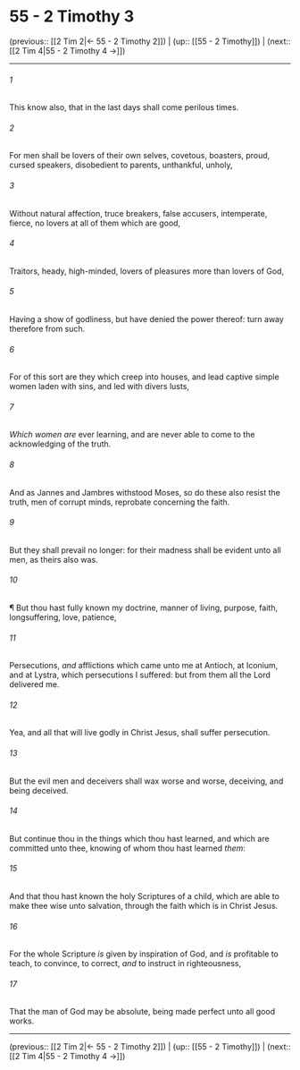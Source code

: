 # 55 - 2 Timothy 3

(previous:: [[2 Tim 2|← 55 - 2 Timothy 2]]) | (up:: [[55 - 2 Timothy]]) | (next:: [[2 Tim 4|55 - 2 Timothy 4 →]])

***


###### 1 
This know also, that in the last days shall come perilous times. 

###### 2 
For men shall be lovers of their own selves, covetous, boasters, proud, cursed speakers, disobedient to parents, unthankful, unholy, 

###### 3 
Without natural affection, truce breakers, false accusers, intemperate, fierce, no lovers at all of them which are good, 

###### 4 
Traitors, heady, high-minded, lovers of pleasures more than lovers of God, 

###### 5 
Having a show of godliness, but have denied the power thereof: turn away therefore from such. 

###### 6 
For of this sort are they which creep into houses, and lead captive simple women laden with sins, and led with divers lusts, 

###### 7 
_Which women are_ ever learning, and are never able to come to the acknowledging of the truth. 

###### 8 
And as Jannes and Jambres withstood Moses, so do these also resist the truth, men of corrupt minds, reprobate concerning the faith. 

###### 9 
But they shall prevail no longer: for their madness shall be evident unto all men, as theirs also was. 

###### 10 
¶ But thou hast fully known my doctrine, manner of living, purpose, faith, longsuffering, love, patience, 

###### 11 
Persecutions, _and_ afflictions which came unto me at Antioch, at Iconium, and at Lystra, which persecutions I suffered: but from them all the Lord delivered me. 

###### 12 
Yea, and all that will live godly in Christ Jesus, shall suffer persecution. 

###### 13 
But the evil men and deceivers shall wax worse and worse, deceiving, and being deceived. 

###### 14 
But continue thou in the things which thou hast learned, and which are committed unto thee, knowing of whom thou hast learned _them_: 

###### 15 
And that thou hast known the holy Scriptures of a child, which are able to make thee wise unto salvation, through the faith which is in Christ Jesus. 

###### 16 
For the whole Scripture _is_ given by inspiration of God, and _is_ profitable to teach, to convince, to correct, _and_ to instruct in righteousness, 

###### 17 
That the man of God may be absolute, being made perfect unto all good works.

***

(previous:: [[2 Tim 2|← 55 - 2 Timothy 2]]) | (up:: [[55 - 2 Timothy]]) | (next:: [[2 Tim 4|55 - 2 Timothy 4 →]])
